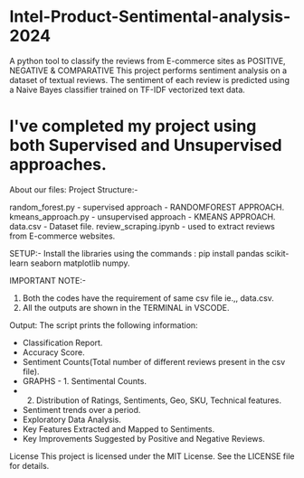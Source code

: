 # Intel-Product-Sentimental-analysis-2024
A python tool to classify the reviews from E-commerce sites as POSITIVE, NEGATIVE & COMPARATIVE
This project performs sentiment analysis on a dataset of textual reviews. The sentiment of each review is predicted using a Naive Bayes classifier trained on TF-IDF vectorized text data.

# I've completed my project using both Supervised and Unsupervised approaches.

About our files:
Project Structure:-

random_forest.py - supervised approach - RANDOMFOREST APPROACH.
kmeans_approach.py - unsupervised approach - KMEANS APPROACH.
data.csv - Dataset file.
review_scraping.ipynb - used to extract reviews from E-commerce websites.


SETUP:-
Install the libraries using the commands : pip install pandas scikit-learn seaborn matplotlib numpy.


IMPORTANT NOTE:- 
1. Both the codes have the requirement of same csv file ie.,, data.csv.
2. All the outputs are shown in the TERMINAL in VSCODE.

Output:
The script prints the following information:

- Classification Report.
- Accuracy Score.
- Sentiment Counts(Total number of different reviews present in the csv file).
- GRAPHS - 1. Sentimental Counts.
- 2. Distribution of Ratings, Sentiments, Geo, SKU, Technical features.
- Sentiment trends over a period.
- Exploratory Data Analysis.
- Key Features Extracted and Mapped to Sentiments.
- Key Improvements Suggested by Positive and Negative Reviews.


License
This project is licensed under the MIT License. See the LICENSE file for details.
